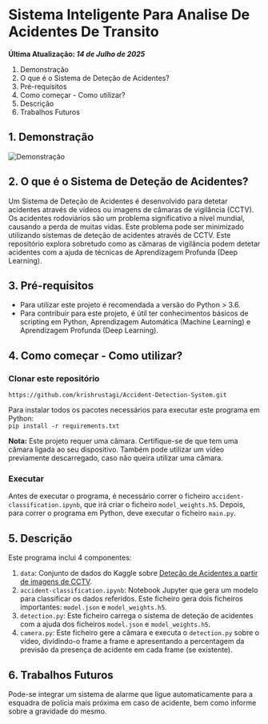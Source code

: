 
# Sistema Inteligente Para Analise De Acidentes De Transito

**Última Atualização: *14 de Julho de 2025***

1. Demonstração  
2. O que é o Sistema de Deteção de Acidentes?  
3. Pré-requisitos  
4. Como começar - Como utilizar?  
5. Descrição  
6. Trabalhos Futuros  

## 1. Demonstração

![Demonstração](https://user-images.githubusercontent.com/54409969/173066273-732f7da9-8645-4809-aa7a-bb2f78548b3e.gif)

## 2. O que é o Sistema de Deteção de Acidentes?

Um Sistema de Deteção de Acidentes é desenvolvido para detetar acidentes através de vídeos ou imagens de câmaras de vigilância (CCTV). Os acidentes rodoviários são um problema significativo a nível mundial, causando a perda de muitas vidas. Este problema pode ser minimizado utilizando sistemas de deteção de acidentes através de CCTV. Este repositório explora sobretudo como as câmaras de vigilância podem detetar acidentes com a ajuda de técnicas de Aprendizagem Profunda (Deep Learning).

## 3. Pré-requisitos

- Para utilizar este projeto é recomendada a versão do Python > 3.6.  
- Para contribuir para este projeto, é útil ter conhecimentos básicos de scripting em Python, Aprendizagem Automática (Machine Learning) e Aprendizagem Profunda (Deep Learning).

## 4. Como começar - Como utilizar?

### Clonar este repositório

`https://github.com/krishrustagi/Accident-Detection-System.git`

Para instalar todos os pacotes necessários para executar este programa em Python:  
`pip install -r requirements.txt`

**Nota:** Este projeto requer uma câmara. Certifique-se de que tem uma câmara ligada ao seu dispositivo. Também pode utilizar um vídeo previamente descarregado, caso não queira utilizar uma câmara.

### Executar
Antes de executar o programa, é necessário correr o ficheiro `accident-classification.ipynb`, que irá criar o ficheiro `model_weights.h5`. Depois, para correr o programa em Python, deve executar o ficheiro `main.py`.

## 5. Descrição

Este programa inclui 4 componentes:

1. `data`: Conjunto de dados do Kaggle sobre [Deteção de Acidentes a partir de imagens de CCTV](https://www.kaggle.com/code/mrcruise/accident-classification/data).
2. `accident-classification.ipynb`: Notebook Jupyter que gera um modelo para classificar os dados referidos. Este ficheiro gera dois ficheiros importantes: `model.json` e `model_weights.h5`.
3. `detection.py`: Este ficheiro carrega o sistema de deteção de acidentes com a ajuda dos ficheiros `model.json` e `model_weights.h5`.
4. `camera.py`: Este ficheiro gere a câmara e executa o `detection.py` sobre o vídeo, dividindo-o frame a frame e apresentando a percentagem da previsão da presença de acidente em cada frame (se existente).

## 6. Trabalhos Futuros

Pode-se integrar um sistema de alarme que ligue automaticamente para a esquadra de polícia mais próxima em caso de acidente, bem como informe sobre a gravidade do mesmo.

